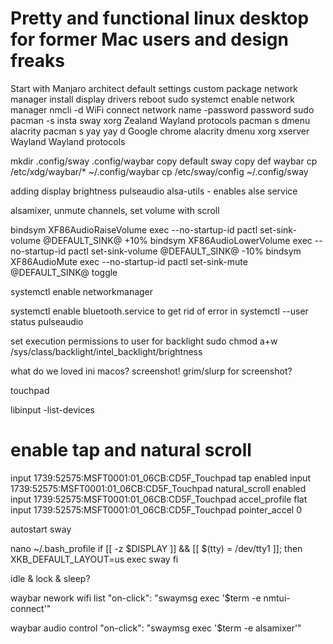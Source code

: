 # Pretty and functional linux desktop for former Mac users and design freaks

Start with
Manjaro architect
default settings
custom package network manager
install display drivers 
reboot
sudo systemct enable network manager
nmcli -d WiFi connect network name -password password
sudo pacman -s insta sway xorg Zealand Wayland protocols
pacman s dmenu alacrity 
pacman s yay
yay d Google chrome
alacrity
dmenu
xorg xserver Wayland
Wayland protocols

mkdir .config/sway .config/waybar
copy default sway
copy def waybar cp /etc/xdg/waybar/* ~/.config/waybar
cp /etc/sway/config ~/.config/sway

adding display brightness
pulseaudio
alsa-utils - enables alse service

alsamixer, unmute channels, set volume with scroll

bindsym XF86AudioRaiseVolume exec --no-startup-id pactl set-sink-volume @DEFAULT_SINK@ +10%
bindsym XF86AudioLowerVolume exec --no-startup-id pactl set-sink-volume @DEFAULT_SINK@ -10%
bindsym XF86AudioMute exec --no-startup-id pactl set-sink-mute @DEFAULT_SINK@ toggle

systemctl enable networkmanager

systemctl enable bluetooth.service to get rid of error in systemctl --user status pulseaudio

set execution permissions to user for backlight
sudo chmod a+w /sys/class/backlight/intel_backlight/brightness  

what do we loved ini macos? screenshot!
grim/slurp for screenshot?

touchpad

libinput -list-devices

# enable tap and natural scroll
input 1739:52575:MSFT0001:01_06CB:CD5F_Touchpad tap enabled
input 1739:52575:MSFT0001:01_06CB:CD5F_Touchpad natural_scroll enabled
input 1739:52575:MSFT0001:01_06CB:CD5F_Touchpad accel_profile flat
input 1739:52575:MSFT0001:01_06CB:CD5F_Touchpad pointer_accel 0

autostart sway

nano ~/.bash_profile
if [[ -z $DISPLAY ]] && [[ $(tty) = /dev/tty1 ]]; then
  XKB_DEFAULT_LAYOUT=us exec sway
fi

idle & lock & sleep?


waybar nework wifi list
"on-click": "swaymsg exec '$term -e nmtui-connect'"

waybar audio control
 "on-click": "swaymsg exec '$term -e alsamixer'"
